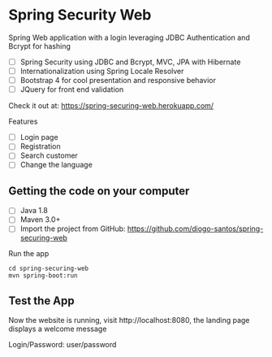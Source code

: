 # Spring Security Web

Spring Web application with a login leveraging JDBC Authentication and Bcrypt for hashing
- [ ] Spring Security using JDBC and Bcrypt, MVC, JPA with Hibernate
- [ ] Internationalization using Spring Locale Resolver
- [ ] Bootstrap 4 for cool presentation and responsive behavior
- [ ] JQuery for front end validation

Check it out at: https://spring-securing-web.herokuapp.com/

Features
- [ ] Login page
- [ ] Registration
- [ ] Search customer
- [ ] Change the language

## Getting the code on your computer
- [ ] Java 1.8
- [ ] Maven 3.0+
- [ ] Import the project from GitHub: https://github.com/diogo-santos/spring-securing-web

Run the app
```
cd spring-securing-web
mvn spring-boot:run
```

## Test the App
Now the website is running, visit http://localhost:8080, the landing page displays a welcome message

Login/Password: user/password
